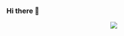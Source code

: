 ### Hi there 👋
<p align="center">
  <a href="https://skillicons.dev">
    <img src="https://skillicons.dev/icons?i=aws,bash,gcp,git,github,py,pytorch,r,sqlite,tensorflow&theme=dark" />
  </a>
</p>
